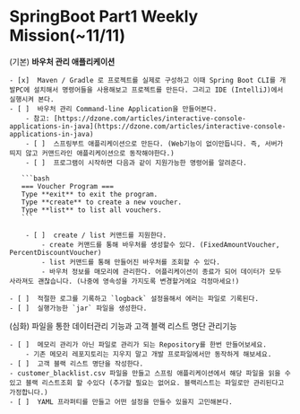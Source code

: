 # SpringBoot Part1 Weekly Mission(~11/11)

  (기본) **바우처 관리 애플리케이션**

    - [x]  Maven / Gradle 로 프로젝트를 실제로 구성하고 이때 Spring Boot CLI를 개발PC에 설치해서 명령어들을 사용해보고 프로젝트를 만든다. 그리고 IDE (IntelliJ)에서 실행시켜 본다.
    - [ ]  바우처 관리 Command-line Application을 만들어본다.
        - 참고: [https://dzone.com/articles/interactive-console-applications-in-java](https://dzone.com/articles/interactive-console-applications-in-java)
        - [ ]  스프링부트 애플리케이션으로 만든다. (Web기능이 없이만듭니다. 즉, 서버가 띄지 않고 커맨드라인 애플리케이션으로 동작해야한다.)
        - [ ]  프로그램이 시작하면 다음과 같이 지원가능한 명령어를 알려준다.

       ```bash
       === Voucher Program ===
       Type **exit** to exit the program.
       Type **create** to create a new voucher.
       Type **list** to list all vouchers.
       ```

        - [ ]  create / list 커맨드를 지원한다.
            - create 커맨드를 통해 바우처를 생성할수 있다. (FixedAmountVoucher, PercentDiscountVoucher)
            - list 커맨드를 통해 만들어진 바우처를 조회할 수 있다.
            - 바우처 정보를 매모리에 관리한다. 어플리케이션이 종료가 되어 데이터가 모두 사라져도 괜찮습니다. (나중에 영속성을 가지도록 변경할거에요 걱정마세요!)

    - [ ]  적절한 로그를 기록하고 `logback` 설정을해서 에러는 파일로 기록된다.
    - [ ]  실행가능한 `jar` 파일을 생성한다.

  (심화) 파일을 통한 데이터관리 기능과 고객 블랙 리스트 명단 관리기능

    - [ ]  메모리 관리가 아닌 파일로 관리가 되는 Repository를 한번 만들어보세요.
        - 기존 메모리 레포지토리는 지우지 말고 개발 프로파일에서만 동작하게 해보세요.
    - [ ]  고객 블랙 리스트 명단을 작성한다.
    - customer_blacklist.csv 파일을 만들고 스프링 애플리케이션에서 해당 파일을 읽을 수 있고 블랙 리스트조회 할 수있다 (추가할 필요는 없어요. 블랙리스트는 파일로만 관리된다고 가정합니다.)
    - [ ]  YAML 프라퍼티를 만들고 어떤 설정을 만들수 있을지 고민해본다.
